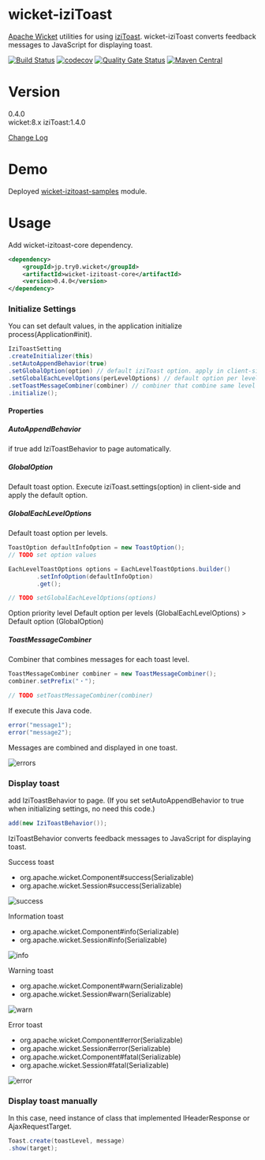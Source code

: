 # wicket-iziToast
[Apache Wicket](https://wicket.apache.org/) utilities for using [iziToast](http://izitoast.marcelodolza.com/).
wicket-iziToast converts feedback messages to JavaScript for displaying toast.


[![Build Status](https://travis-ci.org/try0/wicket-iziToast.svg?branch=master)](https://travis-ci.org/try0/wicket-iziToast)
[![codecov](https://codecov.io/gh/try0/wicket-iziToast/branch/master/graph/badge.svg)](https://codecov.io/gh/try0/wicket-iziToast)
[![Quality Gate Status](https://sonarcloud.io/api/project_badges/measure?project=jp.try0.wicket%3Awicket-iziToast-parent&metric=alert_status)](https://sonarcloud.io/dashboard?id=jp.try0.wicket%3Awicket-izitoast-parent)
[![Maven Central](https://img.shields.io/maven-central/v/jp.try0.wicket/wicket-izitoast-core.svg?label=Maven%20Central)](https://search.maven.org/search?q=g:%22jp.try0.wicket%22%20AND%20a:%22wicket-izitoast-core%22)



# Version
0.4.0  
wicket:8.x iziToast:1.4.0

[Change Log](CHANGELOG.md)




# Demo
Deployed [wicket-izitoast-samples](https://try0.jp/app/wicket-izitoast-samples/) module.



# Usage

Add wicket-izitoast-core dependency.
```xml
<dependency>
    <groupId>jp.try0.wicket</groupId>
    <artifactId>wicket-izitoast-core</artifactId>
    <version>0.4.0</version>
</dependency>
```


### Initialize Settings
You can set default values, in the application initialize process(Application#init).
```java
IziToastSetting
.createInitializer(this)
.setAutoAppendBehavior(true)
.setGlobalOption(option) // default iziToast option. apply in client-side (execute iziToast.settings(option))
.setGlobalEachLevelOptions(perLevelOptions) // default option per levels. apply in server-side.
.setToastMessageCombiner(combiner) // combiner that combine same level feedback messages.
.initialize();
```
#### Properties
##### AutoAppendBehavior
if true add IziToastBehavior to page automatically.

##### GlobalOption
Default toast option. Execute iziToast.settings(option) in client-side and apply the default option.

##### GlobalEachLevelOptions
Default toast option per levels.

```java
ToastOption defaultInfoOption = new ToastOption();
// TODO set option values

EachLevelToastOptions options = EachLevelToastOptions.builder()
        .setInfoOption(defaultInfoOption)
        .get();

// TODO setGlobalEachLevelOptions(options)
```


Option priority level
Default option per levels (GlobalEachLevelOptions) > Default option (GlobalOption)

##### ToastMessageCombiner
Combiner that combines messages for each toast level.

```java
ToastMessageCombiner combiner = new ToastMessageCombiner();
combiner.setPrefix("・");

// TODO setToastMessageCombiner(combiner)
```

If execute this Java code.
```java
error("message1");
error("message2");
```

Messages are combined and displayed in one toast.

![errors](https://user-images.githubusercontent.com/17096601/71779629-dd56bc80-2ffa-11ea-9f45-b75b1f86d5da.PNG)


### Display toast

add IziToastBehavior to page.
(If you set setAutoAppendBehavior to true when initializing settings, no need this code.)
```java
add(new IziToastBehavior());
```

IziToastBehavior converts feedback messages to JavaScript for displaying toast.


Success toast
* org.apache.wicket.Component#success(Serializable)
* org.apache.wicket.Session#success(Serializable)

![success](https://user-images.githubusercontent.com/17096601/71773891-9d66e980-2fa8-11ea-8a3f-83e804549c58.PNG)


Information toast
* org.apache.wicket.Component#info(Serializable)
* org.apache.wicket.Session#info(Serializable)

![info](https://user-images.githubusercontent.com/17096601/71773896-aa83d880-2fa8-11ea-9149-e0c99aec01b9.PNG)


Warning toast
* org.apache.wicket.Component#warn(Serializable)
* org.apache.wicket.Session#warn(Serializable)

![warn](https://user-images.githubusercontent.com/17096601/71773898-b40d4080-2fa8-11ea-81aa-0776713cdb2e.PNG)


Error toast
* org.apache.wicket.Component#error(Serializable)
* org.apache.wicket.Session#error(Serializable)
* org.apache.wicket.Component#fatal(Serializable)
* org.apache.wicket.Session#fatal(Serializable)

![error](https://user-images.githubusercontent.com/17096601/71773873-50831300-2fa8-11ea-9df5-0474e7a1b7c1.PNG)



### Display toast manually
In this case, need instance of class that implemented IHeaderResponse or AjaxRequestTarget.

```java
Toast.create(toastLevel, message)
.show(target);
```


